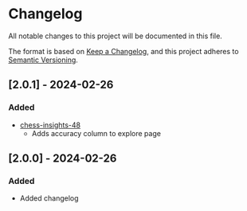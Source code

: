 # Changelog

All notable changes to this project will be documented in this file.

The format is based on [Keep a Changelog](https://keepachangelog.com/en/1.1.0/),
and this project adheres to [Semantic Versioning](https://semver.org/spec/v2.0.0.html).

## [2.0.1] - 2024-02-26
### Added
- [chess-insights-48](https://github.com/NotJoeMartinez/chess-insights/pull/48) 
    - Adds accuracy column to explore page

## [2.0.0] - 2024-02-26
### Added
- Added changelog 
